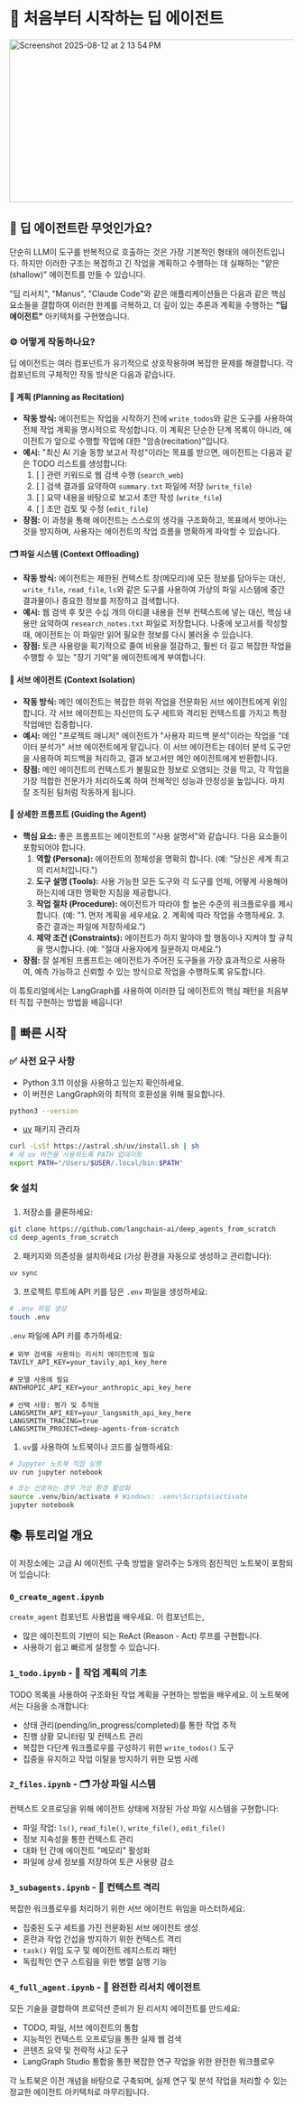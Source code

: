 # 🧱 처음부터 시작하는 딥 에이전트

<img width="720" height="289" alt="Screenshot 2025-08-12 at 2 13 54 PM" src="https://github.com/user-attachments/assets/90e5a7a3-7e88-4cbe-98f6-5b2581c94036" />

## 🤔 딥 에이전트란 무엇인가요?

단순히 LLM이 도구를 반복적으로 호출하는 것은 가장 기본적인 형태의 에이전트입니다. 하지만 이러한 구조는 복잡하고 긴 작업을 계획하고 수행하는 데 실패하는 "얕은(shallow)" 에이전트를 만들 수 있습니다.

"딥 리서치", "Manus", "Claude Code"와 같은 애플리케이션들은 다음과 같은 핵심 요소들을 결합하여 이러한 한계를 극복하고, 더 깊이 있는 추론과 계획을 수행하는 **"딥 에이전트"** 아키텍처를 구현했습니다.

### ⚙️ 어떻게 작동하나요?

딥 에이전트는 여러 컴포넌트가 유기적으로 상호작용하며 복잡한 문제를 해결합니다. 각 컴포넌트의 구체적인 작동 방식은 다음과 같습니다.

#### **📝 계획 (Planning as Recitation)**

- **작동 방식:** 에이전트는 작업을 시작하기 전에 `write_todos`와 같은 도구를 사용하여 전체 작업 계획을 명시적으로 작성합니다. 이 계획은 단순한 단계 목록이 아니라, 에이전트가 앞으로 수행할 작업에 대한 "암송(recitation)"입니다.
- **예시:** "최신 AI 기술 동향 보고서 작성"이라는 목표를 받으면, 에이전트는 다음과 같은 TODO 리스트를 생성합니다:
	1. [ ] 관련 키워드로 웹 검색 수행 (`search_web`)
	2. [ ] 검색 결과를 요약하여 `summary.txt` 파일에 저장 (`write_file`)
	3. [ ] 요약 내용을 바탕으로 보고서 초안 작성 (`write_file`)
	4. [ ] 초안 검토 및 수정 (`edit_file`)
- **장점:** 이 과정을 통해 에이전트는 스스로의 생각을 구조화하고, 목표에서 벗어나는 것을 방지하며, 사용자는 에이전트의 작업 흐름을 명확하게 파악할 수 있습니다.

#### **🗂️ 파일 시스템 (Context Offloading)**

- **작동 방식:** 에이전트는 제한된 컨텍스트 창(메모리)에 모든 정보를 담아두는 대신, `write_file`, `read_file`, `ls`와 같은 도구를 사용하여 가상의 파일 시스템에 중간 결과물이나 중요한 정보를 저장하고 검색합니다.
- **예시:** 웹 검색 후 찾은 수십 개의 아티클 내용을 전부 컨텍스트에 넣는 대신, 핵심 내용만 요약하여 `research_notes.txt` 파일로 저장합니다. 나중에 보고서를 작성할 때, 에이전트는 이 파일만 읽어 필요한 정보를 다시 불러올 수 있습니다.
- **장점:** 토큰 사용량을 획기적으로 줄여 비용을 절감하고, 훨씬 더 길고 복잡한 작업을 수행할 수 있는 "장기 기억"을 에이전트에게 부여합니다.

#### **🤝 서브 에이전트 (Context Isolation)**

- **작동 방식:** 메인 에이전트는 복잡한 하위 작업을 전문화된 서브 에이전트에게 위임합니다. 각 서브 에이전트는 자신만의 도구 세트와 격리된 컨텍스트를 가지고 특정 작업에만 집중합니다.
- **예시:** 메인 "프로젝트 매니저" 에이전트가 "사용자 피드백 분석"이라는 작업을 "데이터 분석가" 서브 에이전트에게 맡깁니다. 이 서브 에이전트는 데이터 분석 도구만을 사용하여 피드백을 처리하고, 결과 보고서만 메인 에이전트에게 반환합니다.
- **장점:** 메인 에이전트의 컨텍스트가 불필요한 정보로 오염되는 것을 막고, 각 작업을 가장 적합한 전문가가 처리하도록 하여 전체적인 성능과 안정성을 높입니다. 마치 잘 조직된 팀처럼 작동하게 됩니다.

#### **📄 상세한 프롬프트 (Guiding the Agent)**

- **핵심 요소:** 좋은 프롬프트는 에이전트의 "사용 설명서"와 같습니다. 다음 요소들이 포함되어야 합니다.
	1. **역할 (Persona):** 에이전트의 정체성을 명확히 합니다. (예: "당신은 세계 최고의 리서처입니다.")
	2. **도구 설명 (Tools):** 사용 가능한 모든 도구와 각 도구를 언제, 어떻게 사용해야 하는지에 대한 명확한 지침을 제공합니다.
	3. **작업 절차 (Procedure):** 에이전트가 따라야 할 높은 수준의 워크플로우를 제시합니다. (예: "1. 먼저 계획을 세우세요. 2. 계획에 따라 작업을 수행하세요. 3. 중간 결과는 파일에 저장하세요.")
	4. **제약 조건 (Constraints):** 에이전트가 하지 말아야 할 행동이나 지켜야 할 규칙을 명시합니다. (예: "절대 사용자에게 질문하지 마세요.")
- **장점:** 잘 설계된 프롬프트는 에이전트가 주어진 도구들을 가장 효과적으로 사용하여, 예측 가능하고 신뢰할 수 있는 방식으로 작업을 수행하도록 유도합니다.

이 튜토리얼에서는 LangGraph를 사용하여 이러한 딥 에이전트의 핵심 패턴을 처음부터 직접 구현하는 방법을 배웁니다!

## 🚀 빠른 시작

### ✅ 사전 요구 사항

- Python 3.11 이상을 사용하고 있는지 확인하세요.
- 이 버전은 LangGraph와의 최적의 호환성을 위해 필요합니다.

```bash
python3 --version
```

- [uv](https://docs.astral.sh/uv/) 패키지 관리자

```bash
curl -LsSf https://astral.sh/uv/install.sh | sh
# 새 uv 버전을 사용하도록 PATH 업데이트
export PATH="/Users/$USER/.local/bin:$PATH"
```

### 🛠️ 설치

1. 저장소를 클론하세요:

```bash
git clone https://github.com/langchain-ai/deep_agents_from_scratch
cd deep_agents_from_scratch
```

2. 패키지와 의존성을 설치하세요 (가상 환경을 자동으로 생성하고 관리합니다):

```bash
uv sync
```

3. 프로젝트 루트에 API 키를 담은 `.env` 파일을 생성하세요:

```bash
# .env 파일 생성
touch .env
```

`.env` 파일에 API 키를 추가하세요:

```env
# 외부 검색을 사용하는 리서치 에이전트에 필요
TAVILY_API_KEY=your_tavily_api_key_here

# 모델 사용에 필요
ANTHROPIC_API_KEY=your_anthropic_api_key_here

# 선택 사항: 평가 및 추적용
LANGSMITH_API_KEY=your_langsmith_api_key_here
LANGSMITH_TRACING=true
LANGSMITH_PROJECT=deep-agents-from-scratch
```

1. `uv`를 사용하여 노트북이나 코드를 실행하세요:

```bash
# Jupyter 노트북 직접 실행
uv run jupyter notebook

# 또는 선호하는 경우 가상 환경 활성화
source .venv/bin/activate # Windows: .venv\Scripts\activate
jupyter notebook
```

## 📚 튜토리얼 개요

이 저장소에는 고급 AI 에이전트 구축 방법을 알려주는 5개의 점진적인 노트북이 포함되어 있습니다:

### `0_create_agent.ipynb`

`create_agent` 컴포넌트 사용법을 배우세요. 이 컴포넌트는,
- 많은 에이전트의 기반이 되는 ReAct (Reason - Act) 루프를 구현합니다.
- 사용하기 쉽고 빠르게 설정할 수 있습니다.

### `1_todo.ipynb` - 📝 작업 계획의 기초

TODO 목록을 사용하여 구조화된 작업 계획을 구현하는 방법을 배우세요. 이 노트북에서는 다음을 소개합니다:
- 상태 관리(pending/in_progress/completed)를 통한 작업 추적
- 진행 상황 모니터링 및 컨텍스트 관리
- 복잡한 다단계 워크플로우를 구성하기 위한 `write_todos()` 도구
- 집중을 유지하고 작업 이탈을 방지하기 위한 모범 사례

### `2_files.ipynb` - 🗂️ 가상 파일 시스템

컨텍스트 오프로딩을 위해 에이전트 상태에 저장된 가상 파일 시스템을 구현합니다:
- 파일 작업: `ls()`, `read_file()`, `write_file()`, `edit_file()`
- 정보 지속성을 통한 컨텍스트 관리
- 대화 턴 간에 에이전트 "메모리" 활성화
- 파일에 상세 정보를 저장하여 토큰 사용량 감소

### `3_subagents.ipynb` - 🤝 컨텍스트 격리

복잡한 워크플로우를 처리하기 위한 서브 에이전트 위임을 마스터하세요:
- 집중된 도구 세트를 가진 전문화된 서브 에이전트 생성
- 혼란과 작업 간섭을 방지하기 위한 컨텍스트 격리
- `task()` 위임 도구 및 에이전트 레지스트리 패턴
- 독립적인 연구 스트림을 위한 병렬 실행 기능

### `4_full_agent.ipynb` - 🤖 완전한 리서치 에이전트

모든 기술을 결합하여 프로덕션 준비가 된 리서치 에이전트를 만드세요:
- TODO, 파일, 서브 에이전트의 통합
- 지능적인 컨텍스트 오프로딩을 통한 실제 웹 검색
- 콘텐츠 요약 및 전략적 사고 도구
- LangGraph Studio 통합을 통한 복잡한 연구 작업을 위한 완전한 워크플로우

각 노트북은 이전 개념을 바탕으로 구축되며, 실제 연구 및 분석 작업을 처리할 수 있는 정교한 에이전트 아키텍처로 마무리됩니다.
